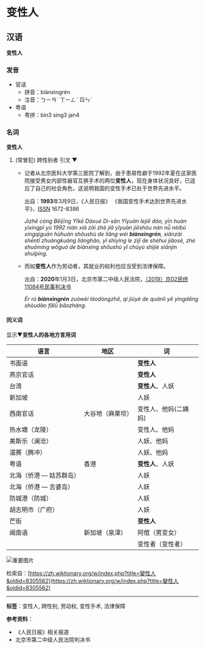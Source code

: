 # 变性人

## 汉语

**变性人**

### 发音

-   官话
    -   拼音：biànxìngrén
    -   注音：ㄅㄧㄢˋ ㄒㄧㄥˋ ㄖㄣˊ
-   粤语
    -   粤拼：bin3 sing3 jan4

### 名词

**变性人**

1.  (常冒犯) 跨性别者 引文 ▼
    - 记者从北京医科大学第三医院了解到，由于患易性癖于1992年夏在这家医院接受男女内部性器官互换手术的两位**变性人**，现在身体状况良好，已适应了自己的社会角色，这说明我国的变性手术已处于世界先进水平。 

        出自：**1993**年3月9日，《人民日报》 《我国变性手术达到世界先进水平》，[ISSN](https://zh.wikipedia.org/wiki/%E5%9C%8B%E9%9A%9B%E6%A8%99%E6%BA%96%E6%9C%9F%E5%88%8A%E8%99%9F) 1672-8386
        
        _Jìzhě cóng Běijīng Yīkē Dàxué Dì-sān Yīyuàn lejiě dào, yīn huàn yìxìngpǐ yú 1992 nián xià zài zhè jiā yīyuàn jiēshòu nán nǚ nèibù xìngqìguān hùhuàn shǒushù de liǎng wèi **biànxìngrén**, xiànzài shēntǐ zhuàngkuàng liánghǎo, yǐ shìyìng le zìjǐ de shèhuì jiǎosè, zhè shuōmíng wǒguó de biànxìng shǒushù yǐ chùyú shìjiè xiānjìn shuǐpíng._ 
        
    -  而如**变性人**作为劳动者，其就业的权利也应当受到法律保障。 
        
        出自：**2020**年1月3日，北京市第二中级人民法院，[（2019）京02民终11084号民事判决书](https://zh.wikisource.org/wiki/%E5%8C%97%E4%BA%AC%E5%B8%82%E7%AC%AC%E4%BA%8C%E4%B8%AD%E7%BA%A7%E4%BA%BA%E6%B0%91%E6%B3%95%E9%99%A2%EF%BC%882019%EF%BC%89%E4%BA%AC02%E6%B0%91%E7%BB%8811084%E5%8F%B7%E6%B0%91%E4%BA%8B%E5%88%A4%E5%86%B3%E4%B9%A6) 
        
        _Ér rú **biànxìngrén** zuòwèi láodòngzhě, qí jiùyè de quánlì yě yìngdāng shòudào fǎlǜ bǎozhàng._ 

#### 同义词

显示▼**变性人的各地方言用词**

| 语言     | 地区                             | 词       |
|----------|----------------------------------|----------|
| 书面语   |                                  | **变性人** |
| 燕京官话 |                                  | **变性人** |
| 台湾     |                                  | **变性人**、人妖  |
| 新加坡   |                                  | 人妖    |
| 西南官话 | 大谷地（麻栗坝）                | 变性人、他妈(二姨妈) |
| 热水塘（龙陵）|                            | 变性人、他妈 |
| 美斯乐（澜沧） |                           | 人妖、他妈 |
| 湄赛（腾冲） |                         | 人妖、他妈 |
| 粤语     | 香港                             | **变性人**、人妖  |
| 北海（侨港 — 姑苏群岛）|                | 人妖    |
| 北海（侨港 — 吉婆岛）|                  | 人妖    |
| 防城港（防城） |                       | 人妖    |
| 胡志明市（广府） |                     | 人妖    |
| 芒街   |                                  | **变性人** |
| 闽南语   | 新加坡（泉漳）                  | 阿倌（男变女）   |
|          |                                  | 变性者（变性者） |

![重要图片](https://login.wikimedia.org/wiki/Special:CentralAutoLogin/start?useformat=desktop&type=1x1&usesul3=0)

检索自：[https://zh.wiktionary.org/w/index.php?title=變性人&oldid=8305562](https://zh.wiktionary.org/w/index.php?title=變性人&oldid=8305562)

---

**标签**：变性人, 跨性别, 劳动权, 变性手术, 法律保障

**参考资料**：
- 《人民日报》相关报道
- 北京市第二中级人民法院判决书